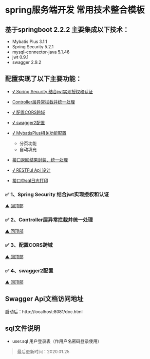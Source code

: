 # spring服务端开发 常用技术整合模板
 
## 基于springboot 2.2.2 主要集成以下技术：
 - Mybatis Plus 3.1.1
 - Spring Security 5.2.1
 - mysql-connector-java 5.1.46
 - jwt 0.9.1
 - swagger 2.9.2
 
## <span id="top">配置实现了以下主要功能：</span>
 - [√ Spring Security 结合jwt实现授权和认证](#jwt)
 - [ Controller层异常拦截并统一处理](#exception)
 - [√ 配置CORS跨域](#cors)
 - [√ swagger2配置](#swagger)
 - [√ MybatisPlus相关功能配置](#mybatisplus)
    - 分页功能
    - 自动填充
 - [ 接口返回结果封装、统一处理](#mybatisplus)
 - [√ RESTFul Api 设计](#)
 
 
 - [ 接口中sql日志打印](#)
 ### <span id="jwt">✅ 1、Spring Security 结合jwt实现授权和认证</span>
 [▲ 回顶部](#top)
 ### <span id="exception">✅ 2、Controller层异常拦截并统一处理</span>
 [▲ 回顶部](#top)
 ### <span id="cors">✅ 3、配置CORS跨域</span>
 [▲ 回顶部](#top)
 ### <span id="swagger">✅ 4、swagger2配置</span>
 [▲ 回顶部](#top)
## Swagger Api文档访问地址
 启动后：http://localhost:8081/doc.html
 
## sql文件说明
 - user.sql 用户登录表（作用户名密码登录使用）
 
 > 最后更新时间：2020.01.25 
  

